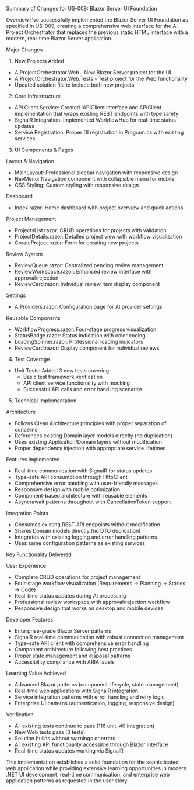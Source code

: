 Summary of Changes for US-009: Blazor Server UI Foundation

  Overview
  I've successfully implemented the Blazor Server UI Foundation as specified in US-009, creating a comprehensive web interface for the AI Project Orchestrator that replaces the previous static HTML interface with a
  modern, real-time Blazor Server application.

  Major Changes

  1. New Projects Added
   - AIProjectOrchestrator.Web - New Blazor Server project for the UI
   - AIProjectOrchestrator.Web.Tests - Test project for the Web functionality
   - Updated solution file to include both new projects

  2. Core Infrastructure
   - API Client Service: Created IAPIClient interface and APIClient implementation that wraps existing REST endpoints with type safety
   - SignalR Integration: Implemented WorkflowHub for real-time status updates
   - Service Registration: Proper DI registration in Program.cs with existing services

  3. UI Components & Pages

  Layout & Navigation
   - MainLayout: Professional sidebar navigation with responsive design
   - NavMenu: Navigation component with collapsible menu for mobile
   - CSS Styling: Custom styling with responsive design

  Dashboard
   - Index.razor: Home dashboard with project overview and quick actions

  Project Management
   - ProjectsList.razor: CRUD operations for projects with validation
   - ProjectDetails.razor: Detailed project view with workflow visualization
   - CreateProject.razor: Form for creating new projects

  Review System
   - ReviewQueue.razor: Centralized pending review management
   - ReviewWorkspace.razor: Enhanced review interface with approval/rejection
   - ReviewCard.razor: Individual review item display component

  Settings
   - AIProviders.razor: Configuration page for AI provider settings

  Reusable Components
   - WorkflowProgress.razor: Four-stage progress visualization
   - StatusBadge.razor: Status indication with color coding
   - LoadingSpinner.razor: Professional loading indicators
   - ReviewCard.razor: Display component for individual reviews

  4. Test Coverage
   - Unit Tests: Added 3 new tests covering:
     - Basic test framework verification
     - API client service functionality with mocking
     - Successful API calls and error handling scenarios

  5. Technical Implementation

  Architecture
   - Follows Clean Architecture principles with proper separation of concerns
   - References existing Domain layer models directly (no duplication)
   - Uses existing Application/Domain layers without modification
   - Proper dependency injection with appropriate service lifetimes

  Features Implemented
   - Real-time communication with SignalR for status updates
   - Type-safe API consumption through HttpClient
   - Comprehensive error handling with user-friendly messages
   - Responsive design with mobile optimization
   - Component-based architecture with reusable elements
   - Async/await patterns throughout with CancellationToken support

  Integration Points
   - Consumes existing REST API endpoints without modification
   - Shares Domain models directly (no DTO duplication)
   - Integrates with existing logging and error handling patterns
   - Uses same configuration patterns as existing services

  Key Functionality Delivered

  User Experience
   - Complete CRUD operations for project management
   - Four-stage workflow visualization (Requirements → Planning → Stories → Code)
   - Real-time status updates during AI processing
   - Professional review workspace with approval/rejection workflow
   - Responsive design that works on desktop and mobile devices

  Developer Features
   - Enterprise-grade Blazor Server patterns
   - SignalR real-time communication with robust connection management
   - Type-safe API client with comprehensive error handling
   - Component architecture following best practices
   - Proper state management and disposal patterns
   - Accessibility compliance with ARIA labels

  Learning Value Achieved
   - Advanced Blazor patterns (component lifecycle, state management)
   - Real-time web applications with SignalR integration
   - Service integration patterns with error handling and retry logic
   - Enterprise UI patterns (authentication, logging, responsive design)

  Verification
   - All existing tests continue to pass (116 unit, 40 integration)
   - New Web tests pass (3 tests)
   - Solution builds without warnings or errors
   - All existing API functionality accessible through Blazor interface
   - Real-time status updates working via SignalR

  This implementation establishes a solid foundation for the sophisticated web application while providing extensive learning opportunities in modern .NET UI development, real-time communication, and enterprise web
  application patterns as requested in the user story.